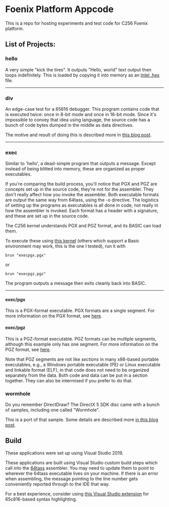 # Foenix Platform Appcode
This is a repo for hosting experiments and test code for C256 Foenix platform.

## List of Projects:

### hello
A very simple "kick the tires". It outputs "Hello, world" text output then loops indefinitely. This is loaded by copying it into memory as an [Intel .hex](https://en.wikipedia.org/wiki/Intel_HEX) file.

-----

### div
An edge-case test for a 65816 debugger. This program contains code that is executed twice: once in 8-bit mode and once in 16-bit mode. Since it's impossible to convey that idea using language, the source code has a bunch of code bytes dumped in the middle as data directives.

The motive and result of doing this is described more in [this blog post](http://cml-a.com/content/2022/12/15/cursed/).

-----

### exec
Similar to 'hello', a dead-simple program that outputs a message. Except instead of being blitted into memory, these are organized as proper executables. 

If you're comparing the build process, you'll notice that PGX and PGZ are concepts set up in the source code, they're not for the assembler. They don't really affect how you invoke the assembler. 
Both executable formats are output the same way from 64tass, using the -o directive. The logistics of setting up the programs as executables is all done in code, not really in how the assembler is invoked. Each format has a header with a signature, and these are set up in the source code.

The C256 kernel understands PGX and PGZ format, and its BASIC can load them.

To execute these using [this kernel](https://github.com/Trinity-11/Kernel_FMX) (others which support a Basic environment may work, this is the one I tested), run it with

```
brun "execpgx.pgx"
```
or

```
brun "execpgz.pgz"
```

The program outputs a message then exits cleanly back into BASIC.

-----


#### exec/pgx

This is a PGX-format executable. PGX formats are a single segment. For more information on the PGX format, see [here](https://wiki.c256foenix.com/index.php?title=Executable_binary_file#PGX).

#### exec/pgz

This is a PGZ-format executable. PGZ formats can be multiple segments, although this example only has one segment. For more information on the PGZ format, see [here](https://wiki.c256foenix.com/index.php?title=Executable_binary_file#PGZ).

Note that PGZ segments are not like *sections* in many x86-based portable executables, e.g., a Windows portable executable (PE) or Linux executable and linkable format (ELF), in that code does not need to be organized separately from the data. Both code and data can be put in a section together. They can also be intermixed if you prefer to do that.

### wormhole

Do you remember DirectDraw? The DirectX 5 SDK disc came with a bunch of samples, including one called "Wormhole". 

This is a port of that sample. Some details are described more [in this blog post](http://cml-a.com/content/).

## Build

These applications were set up using Visual Studio 2019.

These applications are built using Visual Studio custom build steps which call into the [64tass](https://tass64.sourceforge.net) assembler. You may need to update them to point to wherever the 64tass executable lives on your machine. If there is an error when assembling, the message pointing to the line number gets conveniently reported through to the IDE that way.

For a best experience, consider using [this Visual Studio extension](https://github.com/clandrew/vscolorize65c816) for 65c816-based syntax highlighting.
